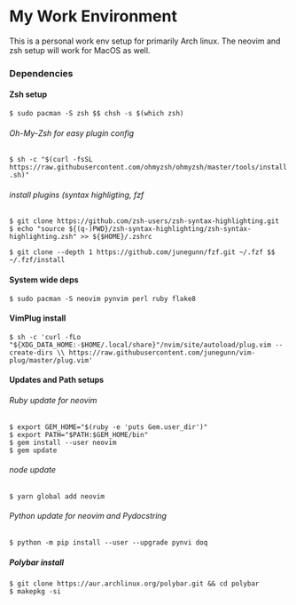 # My Work Environment

This is a personal work env setup for primarily Arch linux. The neovim and zsh setup will work for MacOS as well.

### Dependencies

#### Zsh setup
`$ sudo pacman -S zsh $$ chsh -s $(which zsh)`

###### Oh-My-Zsh for easy plugin config
`$ sh -c "$(curl -fsSL https://raw.githubusercontent.com/ohmyzsh/ohmyzsh/master/tools/install.sh)"`

###### install plugins (syntax highligting, fzf
```
$ git clone https://github.com/zsh-users/zsh-syntax-highlighting.git
$ echo "source ${(q-)PWD}/zsh-syntax-highlighting/zsh-syntax-highlighting.zsh" >> ${$HOME}/.zshrc
```

`$ git clone --depth 1 https://github.com/junegunn/fzf.git ~/.fzf $$ ~/.fzf/install`

#### System wide deps
`$ sudo pacman -S neovim pynvim perl ruby flake8`

#### VimPlug install
`$ sh -c 'curl -fLo "${XDG_DATA_HOME:-$HOME/.local/share}"/nvim/site/autoload/plug.vim --create-dirs \\
       https://raw.githubusercontent.com/junegunn/vim-plug/master/plug.vim'`

#### Updates and Path setups
###### Ruby update for neovim
```
$ export GEM_HOME="$(ruby -e 'puts Gem.user_dir')"
$ export PATH="$PATH:$GEM_HOME/bin"
$ gem install --user neovim
$ gem update
```

###### node update
`$ yarn global add neovim`

###### Python update for neovim and Pydocstring
`$ python -m pip install --user --upgrade pynvi doq`

##### Polybar install
```
$ git clone https://aur.archlinux.org/polybar.git && cd polybar
$ makepkg -si
```
